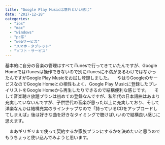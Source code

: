 ```yaml
---
title: "Google Play Musicは意外といい感じ"
date: "2017-12-28"
categories: 
  - "ios"
  - "mac"
  - "windows"
  - "pc系"
  - "webサービス"
  - "スマホ・タブレット"
  - "ソフト・サービス"
---
```


基本的に自分の音楽の管理はすべてiTunesで行ってきていたんですが、Google HomeではiTunesは操作できないので別にiTunesに不満があるわけではなかったんですがGoogle Play Musicをお試し登録しました。 　やはりGoogleのサービスなのでGoogle Homeとの相性もよく、Google Play Musicに登録したプレイリストをGoogle Homeから再生したりできるので結構便利な感じです。 　そして音楽聴き放題プランは初めての登録なんですが、私年代の日本語曲はあまり充実していないんですが、子供世代の音楽が思った以上に充実しており、そして洋楽なんかは結構充実のラインナップなので「持っているCDをアップロードしてしまえば」後は好きな曲を好きなタイミングで聴けばいいので結構良い感じに思えます。

　まあギリギリまで使って契約するか家族プランにするかを決めたいと思うのでもうちょっと使い込んでみようと思います。
